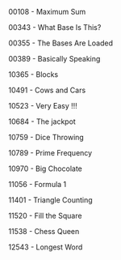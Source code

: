 00108 - Maximum Sum

00343 - What Base Is This?

00355 - The Bases Are Loaded

00389 - Basically Speaking

10365 - Blocks

10491 - Cows and Cars

10523 - Very Easy !!!

10684 - The jackpot

10759 - Dice Throwing

10789 - Prime Frequency

10970 - Big Chocolate

11056 - Formula 1

11401 - Triangle Counting

11520 - Fill the Square

11538 - Chess Queen

12543 - Longest Word
